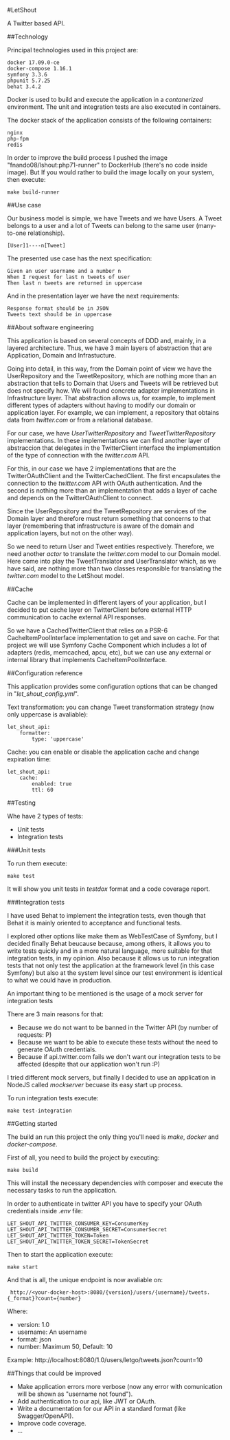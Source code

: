 #LetShout

A Twitter based API.

##Technology

Principal technologies used in this project are:
```
docker 17.09.0-ce
docker-compose 1.16.1
symfony 3.3.6
phpunit 5.7.25
behat 3.4.2
```

Docker is used to build and execute the application in a *contanerized* environment.
The unit and integration tests are also executed in containers.

The docker stack of the application consists of the following containers:
```
nginx
php-fpm
redis
``` 

In order to improve the build process I pushed the image "fnando08/lshout:php71-runner" to DockerHub (there's no code inside image). 
But If you would rather to build the image locally on your system, then execute:
```
make build-runner
```

##Use case

Our business model is simple, we have Tweets and we have Users. A Tweet belongs to a user and a lot of Tweets can belong to the same user (many-to-one relationship).
```
[User]1----n[Tweet]

```

The presented use case has the next specification:

```
Given an user username and a number n
When I request for last n tweets of user
Then last n tweets are returned in uppercase
```

And in the presentation layer we have the next requirements:

```
Response format should be in JSON
Tweets text should be in uppercase
```

##About software engineering

This application is based on several concepts of DDD and, mainly, in a layered architecture. Thus, we have 3 main layers of abstraction that are Application, Domain and Infrastucture.

Going into detail, in this way, from the Domain point of view we have the UserRepository and the TweetRepository, which are nothing more than an abstraction that tells to Domain that Users
and Tweets will be retrieved but does not specify how. We will found concrete adapter implementations in Infrastructure layer. 
That abstraction allows us, for example, to implement different types of adapters without having to modify our domain or application layer. 
For example, we can implement, a repository that obtains data from *twitter.com* or from a relational database.

For our case, we have *UserTwitterRepository* and *TweetTwitterRepository* implementations.
In these implementations we can find another layer of abstraccion that delegates in the TwitterClient interface the implementation of the type of connection with the *twitter.com* API.

For this, in our case we have 2 implementations that are the TwitterOAuthClient and the TwitterCachedClient.
The first encapsulates the connection to the *twitter.com* API with OAuth authentication.
And the second is nothing more than an implementation that adds a layer of cache and depends on the TwitterOAuthClient to connect.

Since the UserRepository and the TweetRepository are services of the Domain layer and therefore must return something that concerns to that layer (remembering that infrastructure is aware of the domain and application layers, but not on the other way).

So we need to return User and Tweet entities respectively. 
Therefore, we need another *actor* to translate the *twitter.com* model to our Domain model.
Here come into play the TweetTranslator and UserTranslator which, as we have said, are nothing more than two classes responsible for translating the *twitter.com* model to the LetShout model.


##Cache

Cache can be implemented in different layers of your application,
but I decided to put cache layer on TwitterClient before external HTTP communication to cache external API responses.

So we have a CachedTwitterClient that relies on a PSR-6 CacheItemPoolInterface implementation to get and save on cache.
For that project we will use Symfony Cache Component which includes a lot of adapters (redis, memcached, apcu, etc), but we can use any external or internal library that implements CacheItemPoolInterface.

##Configuration reference

This application provides some configuration options that can be changed in "*let_shout_config.yml*".

Text transformation: you can change Tweet transformation strategy (now only uppercase is avaliable):
```
let_shout_api:
    formatter:
        type: 'uppercase'
```

Cache: you can enable or disable the application cache and change expiration time:
```
let_shout_api:
    cache:
        enabled: true
        ttl: 60
``` 

##Testing

Whe have 2 types of tests:

- Unit tests
- Integration tests

###Unit tests

To run them execute:
```
make test
```

It will show you unit tests in *testdox* format and a code coverage report. 

###Integration tests

I have used Behat to implement the integration tests, even though that Behat it is mainly oriented to acceptance and functional tests.

I explored other options like make them as WebTestCase of Symfony, but I decided finally Behat beucause because, among others, it allows you to write tests quickly and in a more natural language, more suitable for that integration tests, in my opinion.
Also because it allows us to run integration tests that not only test the application at the framework level (in this case Symfony) but also at the system level since our test environment is identical to what we could have in production.

An important thing to be mentioned is the usage of a mock server for integration tests

There are 3 main reasons for that:

- Because we do not want to be banned in the Twitter API (by number of requests: P)
- Because we want to be able to execute these tests without the need to generate OAuth credentials.
- Because if api.twitter.com fails we don't want our integration tests to be affected (despite that our application won't run :P) 

I tried different mock servers, but finally I decided to use an application in NodeJS called *mockserver* becuase its easy start up process. 

To run integration tests execute:

```
make test-integration
```

##Getting started

The build an run this project the only thing you'll need is *make*, *docker* and *docker-compose*.

First of all, you need to build the project by executing:
```
make build
```

This will install the necessary dependencies with composer and execute the necessary tasks to run the application.

In order to authenticate in twitter API you have to specify your OAuth credentials inside *.env* file:
```
LET_SHOUT_API_TWITTER_CONSUMER_KEY=ConsumerKey
LET_SHOUT_API_TWITTER_CONSUMER_SECRET=ConsumerSecret
LET_SHOUT_API_TWITTER_TOKEN=Token
LET_SHOUT_API_TWITTER_TOKEN_SECRET=TokenSecret
```

Then to start the application execute:
```
make start
```

And that is all, the unique endpoint is now avaliable on:
```
 http://<your-docker-host>:8080/{version}/users/{username}/tweets.{_format}?count={number}
```

Where:
- version: 1.0 
- username: An username
- format: json
- number: Maximum 50, Default: 10
 
Example: http://localhost:8080/1.0/users/letgo/tweets.json?count=10

##Things that could be improved

- Make application errors more verbose (now any error with comunication will be shown as "username not found").
- Add authentication to our api, like JWT or OAuth.
- Write a documentation for our API in a standard format (like Swagger/OpenAPI).
- Improve code coverage.
- ...
